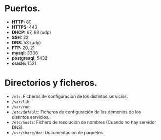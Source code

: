 # Puertos.

- **HTTP:** 80
- **HTTPS:** 443
- **DHCP:** 67, 68 (udp) 
- **SSH:** 22
- **DNS:** 53 (udp)
- **FTP:** 20, 21
- **mysql:** 3306
- **postgresql:** 5432
- **oracle:** 1521


# Directorios y ficheros.

- ``/etc``: Ficheros de configuración de los distintos servicios.
- ``/var/lib``: 
- ``/var/run``: 
- ``/etc/default``: Ficheros de configuración de los demonios de los distintos servicios.
- ``/etc/hosts``: Fichero de resolución de nombres (Cuando no hay servidor DNS).
- ``/usr/share/doc``: Documentación de paquetes.
